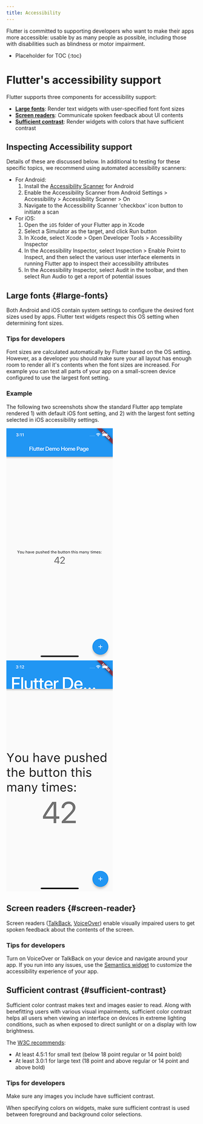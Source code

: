 ```yaml
---
title: Accessibility
---
```


Flutter is committed to supporting developers who want to make their apps more
accessible: usable by as many people as possible, including those with
disabilities such as blindness or motor impairment.

* Placeholder for TOC
{:toc}

# Flutter's accessibility support

Flutter supports three components for accessibility support:

* **[Large fonts](#large-fonts)**: Render text widgets with user-specified font
  font sizes
* **[Screen readers](#screen-reader)**: Communicate spoken feedback about UI
  contents
* **[Sufficient contrast](#sufficient-contrast)**: Render widgets with colors that have
  sufficient contrast

## Inspecting Accessibility support

Details of these are discussed below. In additional to testing for these
specific topics, we recommend using automated accessibility scanners:

  * For Android:
    1. Install the [Accessibility Scanner][accessibility-scanner] for Android
    1. Enable the Accessibility Scanner from Android Settings > Accessibility >
       Accessibility Scanner > On
    1. Navigate to the Accessibility Scanner 'checkbox' icon button to initiate a
       scan
  * For iOS:
    1. Open the `iOS` folder of your Flutter app in Xcode
    1. Select a Simulator as the target, and click Run button
    1. In Xcode, select Xcode > Open Developer Tools > Accessibility Inspector
    1. In the Accessibility Inspector, select Inspection > Enable Point to
       Inspect, and then select the various user interface elements in running
       Flutter app to inspect their accessibility attributes
    1. In the Accessibility Inspector, select Audit in the toolbar, and then
       select Run Audio to get a report of potential issues

[accessibility-scanner]: https://play.google.com/store/apps/details?id=com.google.android.apps.accessibility.auditor&hl=en

## Large fonts {#large-fonts}

Both Android and iOS contain system settings to configure the desired font
sizes used by apps. Flutter text widgets respect this OS setting when
determining font sizes.

### Tips for developers

Font sizes are calculated automatically by Flutter based on the OS setting.
However, as a developer you should make sure your all layout has enough room to
render all it's contents when the font sizes are increased. For example you can
test all parts of your app on a small-screen device configured to use the
largest font setting.

### Example

The following two screenshots show the standard Flutter app template rendered 1)
with default iOS font setting, and 2) with the largest font setting
selected in iOS accessibility settings.

![Screenshot showing a Flutter app using regular font size](/images/a18n/a18n-fonts-regular.png)
![Screenshot showing a Flutter app using largest available font size](/images/a18n/a18n-fonts-large.png)

## Screen readers {#screen-reader}

Screen readers ([TalkBack][talkback], [VoiceOver][voiceover]) enable visually
impaired users to get spoken feedback about the contents of the screen.

### Tips for developers

Turn on VoiceOver or TalkBack on your device and navigate around your app. If
you run into any issues, use the [Semantics widget][semanticswidget] to
customize the accessibility experience of your app.

[talkback]: https://support.google.com/accessibility/android/answer/6283677?hl=en
[voiceover]: https://www.apple.com/lae/accessibility/iphone/vision/
[semanticswidget]: https://docs.flutter.io/flutter/widgets/Semantics-class.html

## Sufficient contrast {#sufficient-contrast}

Sufficient color contrast makes text and images easier to read. Along with
benefitting users with various visual impairments, sufficient color contrast
helps all users when viewing an interface on devices in extreme lighting
conditions, such as when exposed to direct sunlight or on a display with low
brightness.

The [W3C recommends](https://www.w3.org/TR/UNDERSTANDING-WCAG20/visual-audio-contrast-contrast.html):

* At least 4.5:1 for small text (below 18 point regular or 14 point bold)
* At least 3.0:1 for large text (18 point and above regular or 14 point and
  above bold)

### Tips for developers

Make sure any images you include have sufficient contrast.

When specifying colors on widgets, make sure sufficient contrast is used between
foreground and background color selections.
